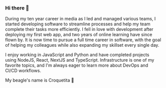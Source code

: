 ### Hi there 👋

During my ten year career in media as I led and managed various teams, I started developing software to streamline processes and help my team complete their tasks more efficiently. I fell in love with development after deploying my first web app, and two years of online learning have since flown by. It is now time to pursue a full time career in software, with the goal of helping my colleagues while also expanding my skillset every single day.

I enjoy working in JavaScript and Python and have completed projects using NodeJS, React, NextJS and TypeScript. Infrastructure is one of my favorite topics, and I'm always eager to learn more about DevOps and CI/CD workflows.

My beagle's name is Croquetita 🐶

<!--
**sqr/sqr** is a ✨ _special_ ✨ repository because its `README.md` (this file) appears on your GitHub profile.

Here are some ideas to get you started:

- 🔭 I’m currently working on ...
- 🌱 I’m currently learning ...
- 👯 I’m looking to collaborate on ...
- 🤔 I’m looking for help with ...
- 💬 Ask me about ...
- 📫 How to reach me: ...
- 😄 Pronouns: ...
- ⚡ Fun fact: ...
-->
